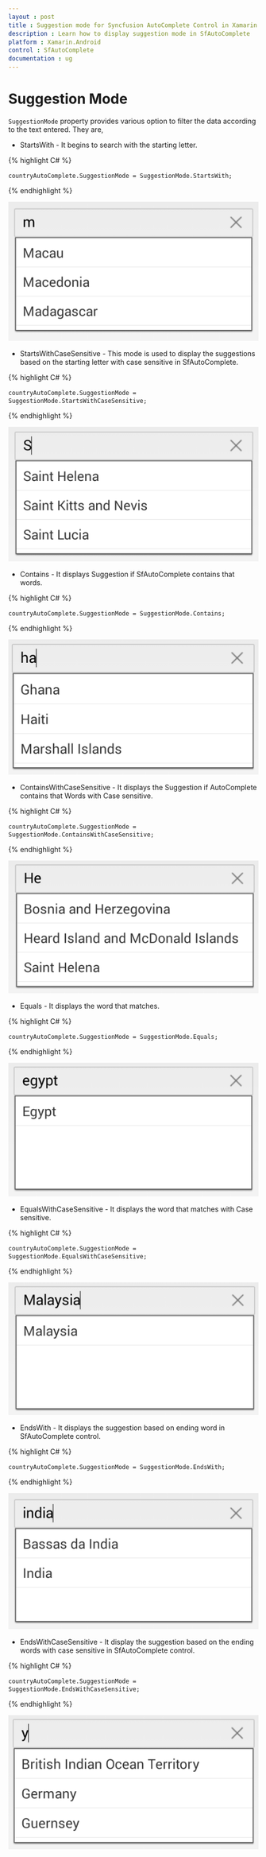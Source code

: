 ```yaml
---
layout : post
title : Suggestion mode for Syncfusion AutoComplete Control in Xamarin.Android
description : Learn how to display suggestion mode in SfAutoComplete
platform : Xamarin.Android
control : SfAutoComplete
documentation : ug
---
```


# Suggestion Mode	

`SuggestionMode` property provides various option to filter the data according to the text entered. They are,

* StartsWith - It begins to search with the starting letter.

{% highlight C# %}
	
	countryAutoComplete.SuggestionMode = SuggestionMode.StartsWith;
	 
{% endhighlight %}
	
![](images/startswith.png)

* StartsWithCaseSensitive - This mode is used to display the suggestions based on the starting letter with case sensitive in SfAutoComplete.

{% highlight C# %}
	
	countryAutoComplete.SuggestionMode = SuggestionMode.StartsWithCaseSensitive;
	 
{% endhighlight %}
	
![](images/startswithcasesensitive.png)

* Contains - It displays Suggestion if SfAutoComplete contains that words.

{% highlight C# %}
	
	countryAutoComplete.SuggestionMode = SuggestionMode.Contains;
	 
{% endhighlight %}
	
![](images/contains.png)

* ContainsWithCaseSensitive - It displays the Suggestion if AutoComplete contains that Words with Case sensitive.

{% highlight C# %}
	
	countryAutoComplete.SuggestionMode = SuggestionMode.ContainsWithCaseSensitive;
	 
{% endhighlight %}
	
![](images/containswithcasesensitive.png)

* Equals - It displays the word that matches.

{% highlight C# %}
	
	countryAutoComplete.SuggestionMode = SuggestionMode.Equals;
	 
{% endhighlight %}
	
![](images/equals.png)

* EqualsWithCaseSensitive - It displays the word that matches with Case sensitive.

{% highlight C# %}
	
	countryAutoComplete.SuggestionMode = SuggestionMode.EqualsWithCaseSensitive;
	 
{% endhighlight %}
	
![](images/equalswithcasesensitive.png)

* EndsWith - It displays the suggestion based on ending word in SfAutoComplete control.

{% highlight C# %}
	
	countryAutoComplete.SuggestionMode = SuggestionMode.EndsWith;
	 
{% endhighlight %}
	
![](images/endswith.png)

* EndsWithCaseSensitive - It display the suggestion based on the ending words with case sensitive in SfAutoComplete control.

{% highlight C# %}
	
	countryAutoComplete.SuggestionMode = SuggestionMode.EndsWithCaseSensitive;
	 
{% endhighlight %}
	
![](images/endswithcasesensitive.png)



